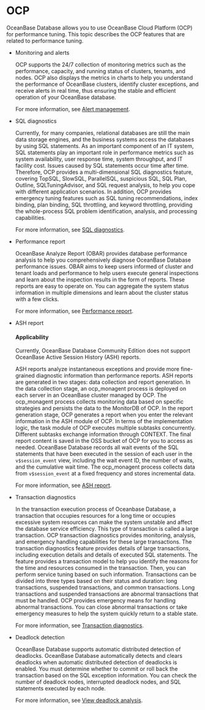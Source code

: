 # OCP
OceanBase Database allows you to use OceanBase Cloud Platform (OCP) for performance tuning. This topic describes the OCP features that are related to performance tuning.

* Monitoring and alerts

   OCP supports the 24/7 collection of monitoring metrics such as the performance, capacity, and running status of clusters, tenants, and nodes. OCP also displays the metrics in charts to help you understand the performance of OceanBase clusters, identify cluster exceptions, and receive alerts in real time, thus ensuring the stable and efficient operation of your OceanBase database.

   For more information, see [Alert management](https://en.oceanbase.com/docs/enterprise-oceanbase-ocp-en-10000000000838894).

* SQL diagnostics

   Currently, for many companies, relational databases are still the main data storage engines, and the business systems access the databases by using SQL statements. As an important component of an IT system, SQL statements play an important role in performance metrics such as system availability, user response time, system throughput, and IT facility cost. Issues caused by SQL statements occur time after time. Therefore, OCP provides a multi-dimensional SQL diagnostics feature, covering TopSQL, SlowSQL, ParallelSQL, suspicious SQL, SQL Plan, Outline, SQLTuningAdvisor, and SQL request analysis, to help you cope with different application scenarios. In addition, OCP provides emergency tuning features such as SQL tuning recommendations, index binding, plan binding, SQL throttling, and keyword throttling, providing the whole-process SQL problem identification, analysis, and processing capabilities.

   For more information, see [SQL diagnostics](https://en.oceanbase.com/docs/enterprise-oceanbase-ocp-en-10000000000838778).

* Performance report

   OceanBase Analyze Report (OBAR) provides database performance analysis to help you comprehensively diagnose OceanBase Database performance issues. OBAR aims to keep users informed of cluster and tenant loads and performance to help users execute general inspections and learn about the inspection results in the form of reports. These reports are easy to operate on. You can aggregate the system status information in multiple dimensions and learn about the cluster status with a few clicks.

   For more information, see [Performance report](https://en.oceanbase.com/docs/enterprise-oceanbase-ocp-en-10000000000838858).

* ASH report

  <main id="notice">
    <h4>Applicability</h4>
    <p>Currently, OceanBase Database Community Edition does not support OceanBase Active Session History (ASH) reports. </p>
  </main>

   ASH reports analyze instantaneous exceptions and provide more fine-grained diagnostic information than performance reports. ASH reports are generated in two stages: data collection and report generation. In the data collection stage, an ocp_monagent process is deployed on each server in an OceanBase cluster managed by OCP. The ocp_monagent process collects monitoring data based on specific strategies and persists the data to the MonitorDB of OCP. In the report generation stage, OCP generates a report when you enter the relevant information in the ASH module of OCP. In terms of the implementation logic, the task module of OCP executes multiple subtasks concurrently. Different subtasks exchange information through CONTEXT. The final report content is saved in the OSS bucket of OCP for you to access as needed. OceanBase Database records all wait events of the SQL statements that have been executed in the session of each user in the `v$session_event` view, including the wait event ID, the number of waits, and the cumulative wait time. The ocp_monagent process collects data from `v$session_event` at a fixed frequency and stores incremental data.

   For more information, see [ASH report](https://en.oceanbase.com/docs/enterprise-oceanbase-ocp-en-10000000000838596).

* Transaction diagnostics

   In the transaction execution process of Oceanbase Database, a transaction that occupies resources for a long time or occupies excessive system resources can make the system unstable and affect the database service efficiency. This type of transaction is called a large transaction. OCP transaction diagnostics provides monitoring, analysis, and emergency handling capabilities for these large transactions. The transaction diagnostics feature provides details of large transactions, including execution details and details of executed SQL statements. The feature provides a transaction model to help you identify the reasons for the time and resources consumed in the transaction. Then, you can perform service tuning based on such information. Transactions can be divided into three types based on their status and duration: long transactions, suspended transactions, and common transactions. Long transactions and suspended transactions are abnormal transactions that must be handled. OCP provides emergency means for handling abnormal transactions. You can close abnormal transactions or take emergency measures to help the system quickly return to a stable state.

   For more information, see [Transaction diagnostics](https://en.oceanbase.com/docs/enterprise-oceanbase-ocp-en-10000000000838658).

* Deadlock detection

   OceanBase Database supports automatic distributed detection of deadlocks. OceanBase Database automatically detects and clears deadlocks when automatic distributed detection of deadlocks is enabled. You must determine whether to commit or roll back the transaction based on the SQL exception information. You can check the number of deadlock nodes, interrupted deadlock nodes, and SQL statements executed by each node.

   For more information, see [View deadlock analysis](https://en.oceanbase.com/docs/enterprise-oceanbase-ocp-en-10000000000838589).